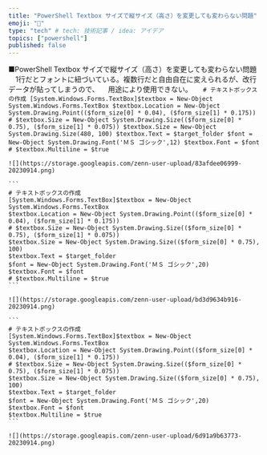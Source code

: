```yaml
---
title: "PowerShell Textbox サイズで縦サイズ（高さ）を変更しても変わらない問題"
emoji: "🤖"
type: "tech" # tech: 技術記事 / idea: アイデア
topics: ["powershell"]
published: false
---
```

■PowerShell Textbox サイズで縦サイズ（高さ）を変更しても変わらない問題
　1行だとフォントに紐づいている。複数行だと自由自在に変えられるが、改行データが貼ってしまうので、
　用途により使用できない。
　
	```
	# テキストボックスの作成
	[System.Windows.Forms.TextBox]$textbox = New-Object System.Windows.Forms.TextBox
	$textbox.Location = New-Object System.Drawing.Point(($form_size[0] * 0.04), ($form_size[1] * 0.175))
	# $textbox.Size = New-Object System.Drawing.Size(($form_size[0] * 0.75), ($form_size[1] * 0.075))
	$textbox.Size = New-Object System.Drawing.Size(480, 100)
	$textbox.Text = $target_folder
	$font = New-Object System.Drawing.Font('ＭＳ ゴシック',12)
	$textbox.Font = $font
	# $textbox.Multiline = $true
	```
	
	![](https://storage.googleapis.com/zenn-user-upload/83afdee06999-20230914.png)

    ```
    # テキストボックスの作成
    [System.Windows.Forms.TextBox]$textbox = New-Object System.Windows.Forms.TextBox
    $textbox.Location = New-Object System.Drawing.Point(($form_size[0] * 0.04), ($form_size[1] * 0.175))
    # $textbox.Size = New-Object System.Drawing.Size(($form_size[0] * 0.75), ($form_size[1] * 0.075))
    $textbox.Size = New-Object System.Drawing.Size(($form_size[0] * 0.75), 100)
    $textbox.Text = $target_folder
    $font = New-Object System.Drawing.Font('ＭＳ ゴシック',20)
    $textbox.Font = $font
    # $textbox.Multiline = $true
    ```

    ![](https://storage.googleapis.com/zenn-user-upload/bd3d9634b916-20230914.png)

    ```
    # テキストボックスの作成
    [System.Windows.Forms.TextBox]$textbox = New-Object System.Windows.Forms.TextBox
    $textbox.Location = New-Object System.Drawing.Point(($form_size[0] * 0.04), ($form_size[1] * 0.175))
    # $textbox.Size = New-Object System.Drawing.Size(($form_size[0] * 0.75), ($form_size[1] * 0.075))
    $textbox.Size = New-Object System.Drawing.Size(($form_size[0] * 0.75), 100)
    $textbox.Text = $target_folder
    $font = New-Object System.Drawing.Font('ＭＳ ゴシック',20)
    $textbox.Font = $font
    $textbox.Multiline = $true
    ```

    ![](https://storage.googleapis.com/zenn-user-upload/6d91a9b63773-20230914.png)
